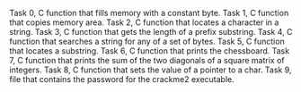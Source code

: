 Task 0, C function that fills memory with a constant byte.
Task 1, C function that copies memory area.
Task 2, C function that locates a character in a string.
Task 3, C function that gets the length of a prefix substring.
Task 4, C function that searches a string for any of a set of bytes.
Task 5, C function that locates a substring.
Task 6, C function that prints the chessboard.
Task 7, C function that prints the sum of the two diagonals of a square matrix of integers.
Task 8, C function that sets the value of a pointer to a char.
Task 9, file that contains the password for the crackme2 executable.
